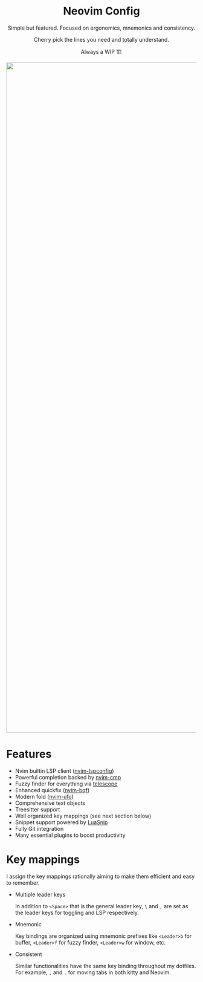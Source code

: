 <div align="center">
  
# Neovim Config

Simple but featured. Focused on ergonomics, mnemonics and consistency. 
  
Cherry pick the lines you need and totally understand. 
  
Always a WIP 🏗
  
<img width="1774" alt="image" src="https://user-images.githubusercontent.com/11582667/178826407-5dbc50eb-46a5-4fd5-9dfb-40ebfa6ba0fd.png">

</div>

# Features

* Nvim builtin LSP client ([nvim-lspconfig](https://github.com/neovim/nvim-lspconfig))
* Powerful completion backed by [nvim-cmp](https://github.com/hrsh7th/nvim-cmp)
* Fuzzy finder for everything via [telescope](https://github.com/nvim-telescope/telescope.nvim)
* Enhanced quickfix ([nvim-bqf](https://github.com/kevinhwang91/nvim-bqf))
* Modern fold ([nvim-ufo](https://github.com/kevinhwang91/nvim-ufo))
* Comprehensive text objects
* Treesitter support
* Well organized key mappings (see next section below)
* Snippet support powered by [LuaSnip](https://github.com/L3MON4D3/LuaSnip)
* Fully Git integration
* Many essential plugins to boost productivity

# Key mappings

I assign the key mappings rationally aiming to make them efficient and easy to remember. 

* Multiple leader keys

  In addition to `<Space>` that is the general leader key, `\` and `,` are set as the leader keys for toggling and LSP respectively.
  
* Mnemonic

  Key bindings are organized using mnemonic prefixes like `<Leader>b` for buffer, `<Leader>f` for fuzzy finder, `<Leader>w` for window, etc.
  
* Consistent

  Similar functionalities have the same key binding throughout my dotfiles. For example, `,` and `.` for moving tabs in both kitty and Neovim.
